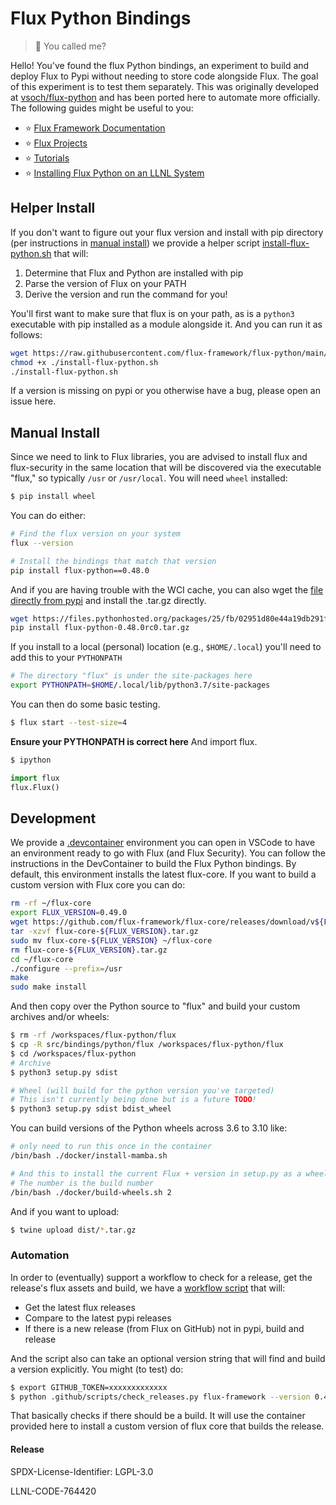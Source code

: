 # Flux Python Bindings

> 🐍️ You called me?

Hello! You've found the flux Python bindings, an experiment to build and deploy
Flux to Pypi without needing to store code alongside Flux. The goal of
this experiment is to test them separately. This was originally developed
at [vsoch/flux-python](https://github.com/vsoch/flux-python) and has 
been ported here to automate more officially. The following guides might be useful
to you:

 - ⭐️ [Flux Framework Documentation](https://flux-framework.readthedocs.io)
 - ⭐️ [Flux Projects](https://flux-framework.org)
 - ⭐️ [Tutorials](https://flux-framework.readthedocs.io/en/latest/tutorials/index.html)
 - ⭐️ [Installing Flux Python on an LLNL System](https://github.com/flux-framework/flux-python/blob/main/LLNL.md) 
 

## Helper Install

If you don't want to figure out your flux version and install with pip directory (per instructions in [manual install](#manual-install))
we provide a helper script [install-flux-python.sh](script/install-flux-python.sh) that will:

1. Determine that Flux and Python are installed with pip
2. Parse the version of Flux on your PATH
3. Derive the version and run the command for you!

You'll first want to make sure that flux is on your path, as is a `python3` executable with pip installed
as a module alongside it. And you can run it as follows:

```bash
wget https://raw.githubusercontent.com/flux-framework/flux-python/main/script/install-flux-python.sh
chmod +x ./install-flux-python.sh
./install-flux-python.sh
```

If a version is missing on pypi or you otherwise have a bug, please open an issue here.

## Manual Install

Since we need to link to Flux libraries, you are advised to install flux and flux-security in the same location
that will be discovered via the executable "flux," so typically `/usr` or `/usr/local`. You will need `wheel` installed:

```bash
$ pip install wheel
```

You can do either:

```bash
# Find the flux version on your system
flux --version

# Install the bindings that match that version
pip install flux-python==0.48.0
```

And if you are having trouble with the WCI cache, you can also wget the [file directly from pypi](https://pypi.org/project/flux-python/#history)
and install the .tar.gz directly.

```bash
wget https://files.pythonhosted.org/packages/25/fb/02951d80e44a19db291f0e7370d4e7d82c0c1b17709a37913881f958dff7/flux-python-0.48.0rc0.tar.gz
pip install flux-python-0.48.0rc0.tar.gz
```

If you install to a local (personal) location (e.g., `$HOME/.local`) you'll need to add this to your `PYTHONPATH`

```bash
# The directory "flux" is under the site-packages here
export PYTHONPATH=$HOME/.local/lib/python3.7/site-packages
```

You can then do some basic testing.

```bash
$ flux start --test-size=4
```

**Ensure your PYTHONPATH is correct here** And import flux.

```bash
$ ipython
```
```python
import flux
flux.Flux()
```
 
 
## Development

We provide a [.devcontainer](https://github.com/flux-framework/flux-python/tree/main/.devcontainer) environment you can open in VSCode
to have an environment ready to go with Flux (and Flux Security). You can follow
the instructions in the DevContainer to build the Flux Python bindings.
By default, this environment installs the latest flux-core.
If you want to build a custom version with Flux core you can do:

```bash
rm -rf ~/flux-core
export FLUX_VERSION=0.49.0
wget https://github.com/flux-framework/flux-core/releases/download/v${FLUX_VERSION}/flux-core-${FLUX_VERSION}.tar.gz
tar -xzvf flux-core-${FLUX_VERSION}.tar.gz
sudo mv flux-core-${FLUX_VERSION} ~/flux-core
rm flux-core-${FLUX_VERSION}.tar.gz
cd ~/flux-core
./configure --prefix=/usr
make
sudo make install
```

And then copy over the Python source to "flux" and build your custom archives and/or wheels:

```bash
$ rm -rf /workspaces/flux-python/flux
$ cp -R src/bindings/python/flux /workspaces/flux-python/flux
$ cd /workspaces/flux-python
# Archive
$ python3 setup.py sdist

# Wheel (will build for the python version you've targeted)
# This isn't currently being done but is a future TODO!
$ python3 setup.py sdist bdist_wheel
```

You can build versions of the Python wheels across 3.6 to 3.10 like:

```bash
# only need to run this once in the container
/bin/bash ./docker/install-mamba.sh

# And this to install the current Flux + version in setup.py as a wheel
# The number is the build number
/bin/bash ./docker/build-wheels.sh 2
```

And if you want to upload:

```bash
$ twine upload dist/*.tar.gz
```


### Automation

In order to (eventually) support a workflow to check for a release, get the release's
flux assets and build, we have a [workflow script](.github/scripts/check_releases.py) that will:

- Get the latest flux releases
- Compare to the latest pypi releases
- If there is a new release (from Flux on GitHub) not in pypi, build and release

And the script also can take an optional version string that will find and build
a version explicitly. You might (to test) do:

```bash
$ export GITHUB_TOKEN=xxxxxxxxxxxxx
$ python .github/scripts/check_releases.py flux-framework --version 0.46.0
```

That basically checks if there should be a build. It will use the container provided
here to install a custom version of flux core that builds the release.

#### Release

SPDX-License-Identifier: LGPL-3.0

LLNL-CODE-764420
